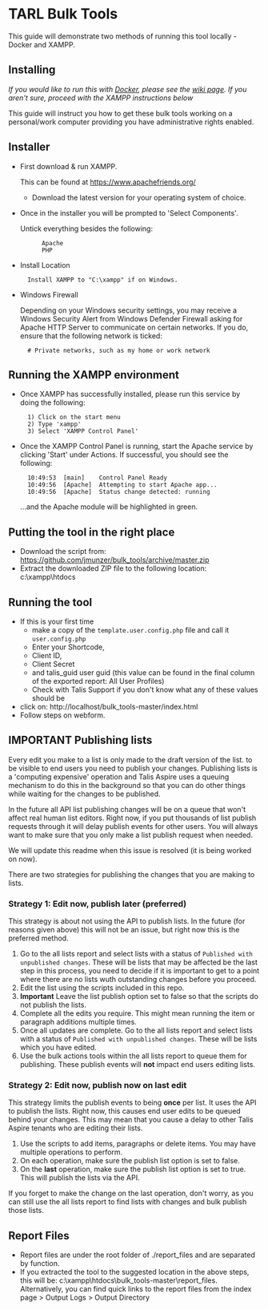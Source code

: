 # TARL Bulk Tools

This guide will demonstrate two methods of running this tool locally - Docker and XAMPP.


## Installing

*If you would like to run this with [Docker](https://www.docker.com/), please see the [wiki page](https://github.com/Talis-Aspire-Developer-Community/bulk_tools/wiki/Running-with-Docker).  If you aren't sure, proceed with the XAMPP instructions below*

This guide will instruct you how to get these bulk tools working on a personal/work computer providing you have administrative rights enabled.

## Installer

- First download & run XAMPP.

  This can be found at https://www.apachefriends.org/
  - Download the latest version for your operating system of choice.

- Once in the installer you will be prompted to 'Select Components'.

    Untick everything besides the following:

            Apache
            PHP

- Install Location

        Install XAMPP to "C:\xampp" if on Windows.

- Windows Firewall

    Depending on your Windows security settings, you may receive a Windows Security Alert from Windows Defender Firewall asking for Apache HTTP Server to communicate on certain networks. If you do, ensure that the following network is ticked:

        # Private networks, such as my home or work network

## Running the XAMPP environment

- Once XAMPP has successfully installed, please run this service by doing the following:

        1) Click on the start menu
        2) Type 'xampp'
        3) Select 'XAMPP Control Panel'

- Once the XAMPP Control Panel is running, start the Apache service by clicking 'Start' under Actions. If successful, you should see the following:

        10:49:53  [main] 	Control Panel Ready
        10:49:56  [Apache] 	Attempting to start Apache app...
        10:49:56  [Apache] 	Status change detected: running
        
    ...and the Apache module will be highlighted in green.

## Putting the tool in the right place

- Download the script from: https://github.com/jmunzer/bulk_tools/archive/master.zip
- Extract the downloaded ZIP file to the following location: c:\xampp\htdocs

## Running the tool

- If this is your first time 
  - make a copy of the `template.user.config.php` file and call it `user.config.php`
  - Enter your Shortcode,
  - Client ID,
  - Client Secret
  - and talis_guid user guid (this value can be found in the final column of the exported report: All User Profiles)
  - Check with Talis Support if you don't know what any of these values should be
- click on: http://localhost/bulk_tools-master/index.html
- Follow steps on webform.

## __IMPORTANT__ Publishing lists

Every edit you make to a list is only made to the draft version of the list. to be visible to end users you need to publish your changes.
Publishing lists is a 'computing expensive' operation and Talis Aspire uses a queuing mechanism to do this in the background so that you can do other things while waiting for the changes to be published.

In the future all API list publishing changes will be on a queue that won't affect real human list editors. Right now, if you put thousands of list publish requests through it will delay publish events for other users. You will always want to make sure that you only make a list publish request when needed.

We will update this readme when this issue is resolved (it is being worked on now).

There are two strategies for publishing the changes that you are making to lists.

### Strategy 1: Edit now, publish later (preferred)

This strategy is about not using the API to publish lists. In the future (for reasons given above) this will not be an issue, but right now this is the preferred method.

1. Go to the all lists report and select lists with a status of `Published with unpublished changes`. These will be lists that may be affected be the last step in this process, you need to decide if it is important to get to a point where there are no lists wuth outstanding changes before you proceed.
2. Edit the list using the scripts included in this repo.
3. __Important__ Leave the list publish option set to false so that the scripts do not publish the lists.
4. Complete all the edits you require. This might mean running the item or paragraph additions multiple times.
5. Once all updates are complete. Go to the all lists report and select lists with a status of `Published with unpublished changes`. These will be lists which you have edited.
6. Use the bulk actions tools within the all lists report to queue them for publishing. These publish events will __not__ impact end users editing lists.

### Strategy 2: Edit now, publish now on last edit

This strategy limits the publish events to being __once__ per list. It uses the API to publish the lists. Right now, this causes end user edits to be queued behind your changes. This may mean that you cause a delay to other Talis Aspire tenants who are editing their lists.

1. Use the scripts to add items, paragraphs or delete items. You may have multiple operations to perform.
2. On each operation, make sure the publish list option is set to false.
3. On the __last__ operation, make sure the publish list option is set to true. This will publish the lists via the API.

If you forget to make the change on the last operation, don't worry, as you can still use the all lists report to find lists with changes and bulk publish those lists.

## Report Files

- Report files are under the root folder of ./report_files and are separated by function.
- If you extracted the tool to the suggested location in the above steps, this will be: c:\xampp\htdocs\bulk_tools-master\report_files\. Alternatively, you can find quick links to the report files from the index page > Output Logs > Output Directory
